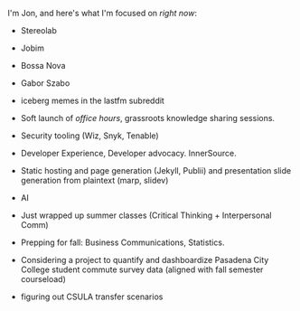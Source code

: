 I'm Jon, and here's what I'm focused on *right now*:

- Stereolab
- Jobim
- Bossa Nova
- Gabor Szabo
- iceberg memes in the lastfm subreddit
- Soft launch of *office hours*, grassroots knowledge sharing sessions.
- Security tooling (Wiz, Snyk, Tenable)
- Developer Experience, Developer advocacy. InnerSource.
- Static hosting and page generation (Jekyll, Publii) and presentation slide generation from plaintext (marp, slidev)
- AI

- Just wrapped up summer classes (Critical Thinking + Interpersonal Comm)
- Prepping for fall: Business Communications, Statistics.
- Considering a project to quantify and dashboardize Pasadena City College student commute survey data (aligned with fall semester courseload)
- figuring out CSULA transfer scenarios

